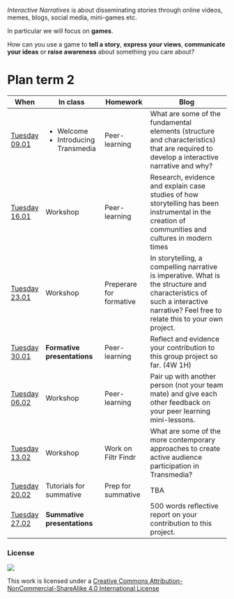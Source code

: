 *Interactive Narratives* is about disseminating stories through online videos, memes, blogs, social media, mini-games etc.

In particular we will focus on **games**.

How can you use a game to **tell a story**, **express your views**, **communicate your ideas** or **raise awareness** about something you care about?


# Plan term 2

When | In class | Homework | Blog
---- | -------- | -------- | ----
[Tuesday<br>09.01](sessions/01)| <ul><li>Welcome <li>Introducing Transmedia | Peer-learning | What are some of the fundamental elements (structure and characteristics) that are required to develop a interactive narrative and why?
[Tuesday<br>16.01](sessions/02)| Workshop | Peer-learning | Research, evidence and explain case studies of how storytelling has been instrumental in the creation of communities and cultures in modern times
[Tuesday<br>23.01](sessions/03)| Workshop | Preperare for formative | In storytelling, a compelling narrative is imperative. What is the structure and characteristics of such a interactive narrative? Feel free to relate this to your own project.
[Tuesday<br>30.01](sessions/04)| **Formative presentations** | Peer-learning | Reflect and evidence your contribution to this group project so far. (4W 1H)
[Tuesday<br>06.02](sessions/05)| Workshop  | Peer-learning | Pair up with another person (not your team mate) and give each other feedback on your peer learning mini-lessons.
[Tuesday<br>13.02](sessions/06)| Workshop | Work on Filtr Findr | What are some of the more contemporary approaches to create active audience participation in Transmedia?
[Tuesday<br>20.02](sessions/07)| Tutorials for summative | Prep for summative | TBA
[Tuesday<br>27.02](sessions/08)| **Summative presentations** | | 500 words reflective report on your contribution to this project.  


<!--[6](sessions/session-06.md)		| Thu May 21st 	| TalkWebDesign	 | Mini-game-->


### License

[![](https://i.creativecommons.org/l/by-nc-sa/4.0/88x31.png)](http://creativecommons.org/licenses/by-nc-sa/4.0)

This work is licensed under a [Creative Commons Attribution-NonCommercial-ShareAlike 4.0 International License ](http://creativecommons.org/licenses/by-nc-sa/4.0)

